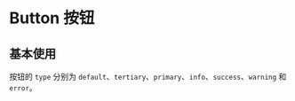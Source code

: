 # Button 按钮

## 基本使用

按钮的 `type` 分别为 `default`、`tertiary`、`primary`、`info`、`success`、`warning` 和 `error`。

<preview path="../demos/button/button-1.vue" title="基本使用" description=" "></preview>
